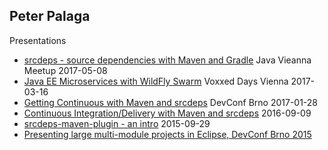 Peter Palaga
------------

Presentations

 * [srcdeps - source dependencies with Maven and Gradle](presentations/170508-jug-vienna/index.html) Java Vieanna Meetup 2017-05-08
 * [Java EE Microservices with WildFly Swarm](presentations/170316-voxxed-days-vienna/index.html) Voxxed Days Vienna 2017-03-16
 * [Getting Continuous with Maven and srcdeps](presentations/170128-srcdeps-devconf-2017/170128-srcdeps-devconf-2017.html) DevConf Brno 2017-01-28
 * [Continuous Integration/Delivery with Maven and srcdeps](160909-ci-cd-with-maven-and-srcdeps/160906-srcdeps.html) 2016-09-09
 * [srcdeps-maven-plugin - an intro](presentations/150929-srcdeps-maven-plugin/150929-srcdeps-maven-plugin.html) 2015-09-29
 * [Presenting large multi-module projects in Eclipse, DevConf Brno 2015](presentations/150207-devconf-brno/nested-projects-in-eclipse.html)